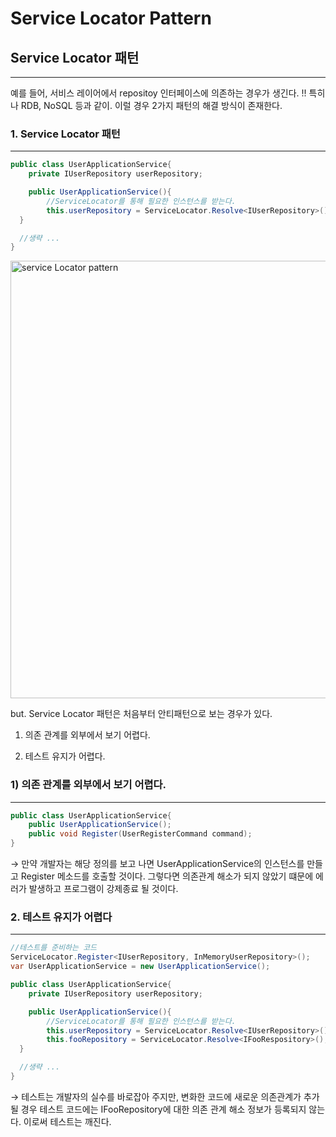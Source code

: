 # Service Locator Pattern

## Service Locator 패턴

---

예를 들어, 서비스 레이어에서 repositoy 인터페이스에 의존하는 경우가 생긴다. !! 특히나 RDB, NoSQL 등과 같이. 이럴 경우 2가지 패턴의 해결 방식이 존재한다.

### 1. Service Locator 패턴

---

```java
public class UserApplicationService{
	private IUserRepository userRepository;

	public UserApplicationService(){
		//ServiceLocator를 통해 필요한 인스턴스를 받는다.
		this.userRepository = ServiceLocator.Resolve<IUserRepository>();
  }

  //생략 ...
}
```

<img width="700" alt="service Locator pattern" src="https://user-images.githubusercontent.com/22589581/222904588-6d3c5071-f77c-4be3-ac1e-d60a6dc9fe3a.png">


but. Service Locator 패턴은 처음부터 안티패턴으로 보는 경우가 있다.

1) 의존 관계를 외부에서 보기 어렵다.

2) 테스트 유지가 어렵다.

### 1) 의존 관계를 외부에서 보기 어렵다.

---

```java
public class UserApplicationService{
	public UserApplicationService();
	public void Register(UserRegisterCommand command);
}
```

→ 만약 개발자는 해당 정의를 보고 나면 UserApplicationService의 인스턴스를 만들고 Register 메소드를 호출할 것이다. 그렇다면 의존관계 해소가 되지 않았기 떄문에 에러가 발생하고 프로그램이 강제종료 될 것이다.

### 2. 테스트 유지가 어렵다

---

```java
//테스트를 준비하는 코드
ServiceLocator.Register<IUserRepository, InMemoryUserRepository>();
var UserApplicationService = new UserApplicationService();
```

```java
public class UserApplicationService{
	private IUserRepository userRepository;

	public UserApplicationService(){
		//ServiceLocator를 통해 필요한 인스턴스를 받는다.
		this.userRepository = ServiceLocator.Resolve<IUserRepository>();
		this.fooRepository = ServiceLocator.Resolve<IFooRespository>();
  }

  //생략 ...
}
```

→ 테스트는 개발자의 실수를 바로잡아 주지만, 변화한 코드에 새로운 의존관계가 추가될 경우 테스트 코드에는 IFooRepository에 대한 의존 관계 해소 정보가 등록되지 않는다. 이로써 테스트는 깨진다.
